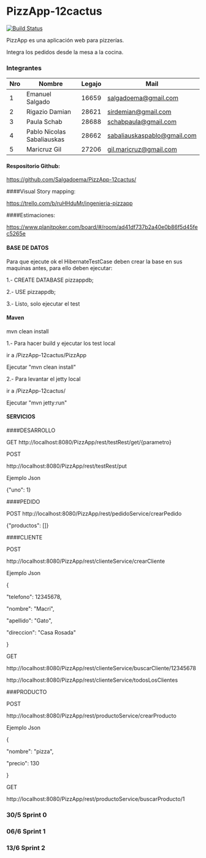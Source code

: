 # PizzApp-12cactus
[![Build Status](https://travis-ci.org/Salgadoema/PizzApp-12cactus.svg?branch=master)](https://travis-ci.org/Salgadoema/PizzApp-12cactus)

PizzApp es una aplicación web para pizzerías.

Integra los pedidos desde la mesa a la cocina.


### Integrantes


Nro | Nombre                    | Legajo | Mail
----|---------------------------|--------|------
1   | Emanuel Salgado           | 16659  | salgadoema@gmail.com
2   | Rigazio Damian            | 28621  | sirdemian@gmail.com
3   | Paula Schab               | 28688  | schabpaula@gmail.com
4   | Pablo Nicolas Sabaliauskas| 28662  | sabaliauskaspablo@gmail.com
5   | Maricruz Gil              | 27206  | gil.maricruz@gmail.com


#### Respositorio Github:

https://github.com/Salgadoema/PizzApp-12cactus/

####Visual Story mapping:

https://trello.com/b/ruHHduMr/ingenieria-pizzapp

####Estimaciones:

https://www.planitpoker.com/board/#/room/ad41df737b2a40e0b86f5d45fec5265e

#### BASE DE DATOS

Para que ejecute ok el HibernateTestCase deben crear la base en sus maquinas antes, para ello deben ejecutar:

1.-
CREATE DATABASE pizzappdb;

2.-
USE pizzappdb;

3.-
Listo, solo ejecutar el test

#### Maven

mvn clean install

1.-
Para hacer build y ejecutar los test local

ir a /PizzApp-12cactus/PizzApp

Ejecutar "mvn clean install"
 
2.-
Para levantar el jetty local

ir a /PizzApp-12cactus/

Ejecutar "mvn jetty:run"

#### SERVICIOS

####DESARROLLO

GET
http://localhost:8080/PizzApp/rest/testRest/get/{parametro}

POST

http://localhost:8080/PizzApp/rest/testRest/put

Ejemplo Json

{"uno": 1}


####PEDIDO

POST
http://localhost:8080/PizzApp/rest/pedidoService/crearPedido

{"productos": []}


####CLIENTE

POST

http://localhost:8080/PizzApp/rest/clienteService/crearCliente

Ejemplo Json

{

"telefono": 12345678,

"nombre": "Macri",

"apellido": "Gato",

"direccion": "Casa Rosada"

}

GET 

http://localhost:8080/PizzApp/rest/clienteService/buscarCliente/12345678

http://localhost:8080/PizzApp/rest/clienteService/todosLosClientes

###PRODUCTO

POST

http://localhost:8080/PizzApp/rest/productoService/crearProducto

Ejemplo Json

{

"nombre": "pizza",

"precio": 130

}

GET

http://localhost:8080/PizzApp/rest/productoService/buscarProducto/1

###

### 30/5 Sprint 0

### 06/6 Sprint 1

### 13/6 Sprint 2
 
